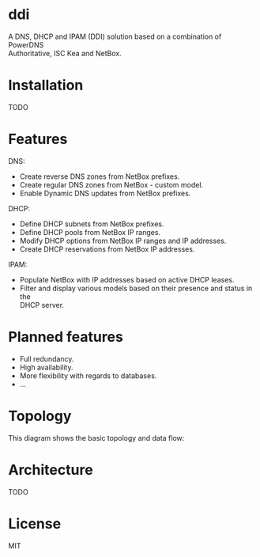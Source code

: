 # ddi
A DNS, DHCP and IPAM (DDI) solution based on a combination of PowerDNS  
Authoritative, ISC Kea and NetBox.

# Installation
TODO

# Features
DNS:
- Create reverse DNS zones from NetBox prefixes.
- Create regular DNS zones from NetBox - custom model.
- Enable Dynamic DNS updates from NetBox prefixes.

DHCP:
- Define DHCP subnets from NetBox prefixes.
- Define DHCP pools from NetBox IP ranges.
- Modify DHCP options from NetBox IP ranges and IP addresses.
- Create DHCP reservations from NetBox IP addresses.

IPAM:
- Populate NetBox with IP addresses based on active DHCP leases.
- Filter and display various models based on their presence and status in the  
DHCP server.

# Planned features
- Full redundancy.
- High availability.
- More flexibility with regards to databases.
- ...

# Topology
This diagram shows the basic topology and data flow:

<picture>
    <source
        media="(prefers-color-scheme: light)"
        srcset="doc/images/architecture-light.png"
    >
    <source
        media="(prefers-color-scheme: dark)"
        srcset="doc/images/architecture-dark.png"
    >
</picture>

# Architecture
TODO

# License
MIT

